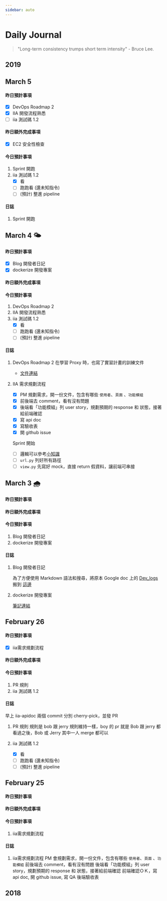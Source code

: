```yaml
---
sidebar: auto
---
```


# Daily Journal

> "Long-term consistency trumps short term intensity" - Bruce Lee.


## 2019

## March 5

#### 昨日預計事項

- [x] DevOps Roadmap 2
- [x] IIA 開發流程熟悉
- [ ] iia 測試碼 1.2

#### 昨日額外完成事項

- [x] EC2 安全性檢查

#### 今日預計事項

1. Sprint 開跑
2. iia 測試碼 1.2
    - [x] 看
    - [ ] 跑跑看 (還未知指令)
    - [ ]  (預計) 整進 pipeline

#### 日誌
1. Sprint 開跑
  

## March 4 🌤

#### 昨日預計事項

- [x] Blog 開發者日記
- [x] dockerize 開發專案

#### 昨日額外完成事項

#### 今日預計事項

1. DevOps Roadmap 2
2. IIA 開發流程熟悉
3. iia 測試碼 1.2
    - [x] 看
    - [ ] 跑跑看 (還未知指令)
    - [ ]  (預計) 整進 pipeline

#### 日誌

1. DevOps Roadmap 2
    在學習 Proxy 時，也寫了實習計畫的訓練文件
    
    * [文件連結](https://docs.google.com/document/d/17ZmBtxo2prD7uD0T2HJlhAHTBeFBt3zCWumvhFUDg98/edit#)

2. IIA 需求規劃流程
    - [x] PM 規劃需求，開一份文件，包含有哪些 `使用者`、`頁面` 、`功能模組`
    - [x] 前後端去 comment，看有沒有問題
    - [x] 後端看「功能模組」列 user story，規劃預期的 response 和 狀態，接著給前端確認
    - [x] 寫 api doc
    - [x] 寫驗收表
    - [x] 開 github issue

    Sprint 開始
    - [ ] 邏輯可以參考[小知識](https://docs.google.com/document/d/1MSe50nvuj0CF2FsVqoir_5HYrX38Y9kDnIiHcQikNME/edit)
    - [ ] `url.py` 列好所有路徑
    - [ ] `view.py` 先寫好 mock，直接 return 假資料，讓前端可串接
  
## March 3 🌧

#### 昨日預計事項

#### 昨日額外完成事項

#### 今日預計事項

1. Blog 開發者日記
2. dockerize 開發專案

#### 日誌

1. Blog 開發者日記

    為了方便使用 Markdown 語法和搜尋，將原本 Google doc 上的 [Dev_logs](https://docs.google.com/document/d/1kPXVrxFQvm0zyuXSHv1F6Noc5iC-Tb60hguVmpASCqw/edit#) 搬到 [這邊](/journal.md)
  
2. dockerize 開發專案

    [筆記連結](/articles/2019-03-03.md)


## February 26

#### 昨日預計事項

- [x] iia需求規劃流程

#### 昨日額外完成事項

#### 今日預計事項

1. PR 規則
2. iia 測試碼 1.2

#### 日誌

早上 iia-apidoc 兩個 commit 分別 cherry-pick，並發 PR

1. PR 規則
規則是 bob 跟 jerry 規則維持一樣，boy 的 pr 就是 Bob 跟 jerry 都看過之後，Bob 或 Jerry 其中一人 merge 都可以

2. iia 測試碼 1.2
    - [x] 看
    - [ ] 跑跑看 (還未知指令)
    - [ ]  (預計) 整進 pipeline

## February 25

#### 昨日預計事項

#### 昨日額外完成事項

#### 今日預計事項
1. iia需求規劃流程

#### 日誌

1. iia需求規劃流程
PM 會規劃需求，開一份文件，包含有哪些 `使用者`、`頁面` 、`功能模組`
前後端去 comment，看有沒有問題
後端看「功能模組」列 user story，規劃預期的 response 和 狀態，接著給前端確認
前端確認ＯＫ，寫 api doc, 開 github issue, 寫 QA 後端驗收表

## 2018


